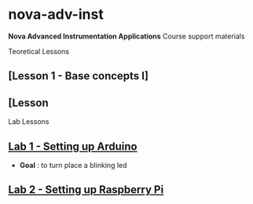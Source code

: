 # nova-adv-inst
**Nova Advanced Instrumentation Applications** Course support materials

Teoretical Lessons

## [Lesson 1 - Base concepts I]
## [Lesson 

Lab Lessons

## [Lab 1 - Setting up Arduino](lab1.md)
- **Goal** : to turn place a blinking led
 

## [Lab 2 - Setting up Raspberry Pi](lab2.md)

